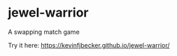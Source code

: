 # jewel-warrior
A swapping match game

Try it here: <https://kevinfjbecker.github.io/jewel-warrior/>
